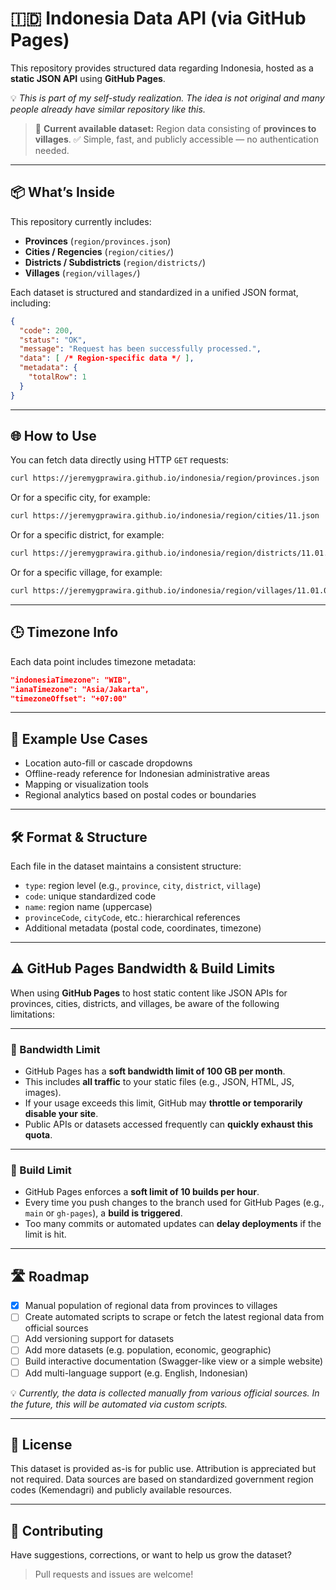 # 🇮🇩 Indonesia Data API (via GitHub Pages)

This repository provides structured data regarding Indonesia, hosted as a **static JSON API** using **GitHub Pages**.

💡 _This is part of my self-study realization. The idea is not original and many people already have similar repository like this._

> 📍 **Current available dataset:** Region data consisting of **provinces to villages**.
> ✅ Simple, fast, and publicly accessible — no authentication needed.

---

## 📦 What’s Inside

This repository currently includes:

- **Provinces** (`region/provinces.json`)
- **Cities / Regencies** (`region/cities/`)
- **Districts / Subdistricts** (`region/districts/`)
- **Villages** (`region/villages/`)

Each dataset is structured and standardized in a unified JSON format, including:

```json
{
  "code": 200,
  "status": "OK",
  "message": "Request has been successfully processed.",
  "data": [ /* Region-specific data */ ],
  "metadata": {
    "totalRow": 1
  }
}
```

---

## 🌐 How to Use

You can fetch data directly using HTTP `GET` requests:

```bash
curl https://jeremygprawira.github.io/indonesia/region/provinces.json
```

Or for a specific city, for example:

```bash
curl https://jeremygprawira.github.io/indonesia/region/cities/11.json
```

Or for a specific district, for example:

```bash
curl https://jeremygprawira.github.io/indonesia/region/districts/11.01.json
```

Or for a specific village, for example:

```bash
curl https://jeremygprawira.github.io/indonesia/region/villages/11.01.01.json
```

---

## 🕒 Timezone Info

Each data point includes timezone metadata:

```json
"indonesiaTimezone": "WIB",
"ianaTimezone": "Asia/Jakarta",
"timezoneOffset": "+07:00"
```

---

## 📌 Example Use Cases

- Location auto-fill or cascade dropdowns
- Offline-ready reference for Indonesian administrative areas
- Mapping or visualization tools
- Regional analytics based on postal codes or boundaries

---

## 🛠️ Format & Structure

Each file in the dataset maintains a consistent structure:
- `type`: region level (e.g., `province`, `city`, `district`, `village`)
- `code`: unique standardized code
- `name`: region name (uppercase)
- `provinceCode`, `cityCode`, etc.: hierarchical references
- Additional metadata (postal code, coordinates, timezone)

---

## ⚠️ GitHub Pages Bandwidth & Build Limits

When using **GitHub Pages** to host static content like JSON APIs for provinces, cities, districts, and villages, be aware of the following limitations:

---

### 🔸 Bandwidth Limit

- GitHub Pages has a **soft bandwidth limit of 100 GB per month**.
- This includes **all traffic** to your static files (e.g., JSON, HTML, JS, images).
- If your usage exceeds this limit, GitHub may **throttle or temporarily disable your site**.
- Public APIs or datasets accessed frequently can **quickly exhaust this quota**.

---

### 🔸 Build Limit

- GitHub Pages enforces a **soft limit of 10 builds per hour**.
- Every time you push changes to the branch used for GitHub Pages (e.g., `main` or `gh-pages`), a **build is triggered**.
- Too many commits or automated updates can **delay deployments** if the limit is hit.

---

## 🛣️ Roadmap

- [x] Manual population of regional data from provinces to villages
- [ ] Create automated scripts to scrape or fetch the latest regional data from official sources
- [ ] Add versioning support for datasets
- [ ] Add more datasets (e.g. population, economic, geographic)
- [ ] Build interactive documentation (Swagger-like view or a simple website)
- [ ] Add multi-language support (e.g. English, Indonesian)

💡 _Currently, the data is collected manually from various official sources. In the future, this will be automated via custom scripts._

---

## 📄 License

This dataset is provided as-is for public use. Attribution is appreciated but not required. Data sources are based on standardized government region codes (Kemendagri) and publicly available resources.

---

## 🙏 Contributing

Have suggestions, corrections, or want to help us grow the dataset?

> Pull requests and issues are welcome!
